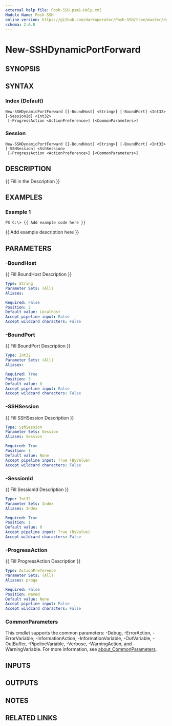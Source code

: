 ```yaml
---
external help file: Posh-SSH.psm1-Help.xml
Module Name: Posh-SSH
online version: https://github.com/darkoperator/Posh-SSH/tree/master/docs
schema: 2.0.0
---
```


# New-SSHDynamicPortForward

## SYNOPSIS

## SYNTAX

### Index (Default)
```
New-SSHDynamicPortForward [[-BoundHost] <String>] [-BoundPort] <Int32> [-SessionId] <Int32>
 [-ProgressAction <ActionPreference>] [<CommonParameters>]
```

### Session
```
New-SSHDynamicPortForward [[-BoundHost] <String>] [-BoundPort] <Int32> [-SSHSession] <SshSession>
 [-ProgressAction <ActionPreference>] [<CommonParameters>]
```

## DESCRIPTION
{{ Fill in the Description }}

## EXAMPLES

### Example 1
```
PS C:\> {{ Add example code here }}
```

{{ Add example description here }}

## PARAMETERS

### -BoundHost
{{ Fill BoundHost Description }}

```yaml
Type: String
Parameter Sets: (All)
Aliases:

Required: False
Position: 2
Default value: Localhost
Accept pipeline input: False
Accept wildcard characters: False
```

### -BoundPort
{{ Fill BoundPort Description }}

```yaml
Type: Int32
Parameter Sets: (All)
Aliases:

Required: True
Position: 3
Default value: 0
Accept pipeline input: False
Accept wildcard characters: False
```

### -SSHSession
{{ Fill SSHSession Description }}

```yaml
Type: SshSession
Parameter Sets: Session
Aliases: Session

Required: True
Position: 1
Default value: None
Accept pipeline input: True (ByValue)
Accept wildcard characters: False
```

### -SessionId
{{ Fill SessionId Description }}

```yaml
Type: Int32
Parameter Sets: Index
Aliases: Index

Required: True
Position: 1
Default value: 0
Accept pipeline input: True (ByValue)
Accept wildcard characters: False
```

### -ProgressAction
{{ Fill ProgressAction Description }}

```yaml
Type: ActionPreference
Parameter Sets: (All)
Aliases: proga

Required: False
Position: Named
Default value: None
Accept pipeline input: False
Accept wildcard characters: False
```

### CommonParameters
This cmdlet supports the common parameters: -Debug, -ErrorAction, -ErrorVariable, -InformationAction, -InformationVariable, -OutVariable, -OutBuffer, -PipelineVariable, -Verbose, -WarningAction, and -WarningVariable. For more information, see [about_CommonParameters](http://go.microsoft.com/fwlink/?LinkID=113216).

## INPUTS

## OUTPUTS

## NOTES

## RELATED LINKS

